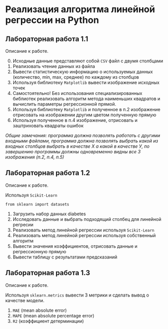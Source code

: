 # Реализация алгоритма линейной регрессии на Python
## Лабораторная работа 1.1
Описание к работе.

0.	Исходные данные представляют собой ```CSV``` файл с двумя столбцами
1.	Реализовать чтение данных из файла
2.	Вывести статистическую информацию о используемых данных (количество, min, max, среднее) по каждому из столбцов
3.	Используя библиотеку ```Matplotlib``` вывести изображение исходных точек
4.	Самостоятельно! Без использования специализированных библиотек реализовать алгоритм метода наименьших квадратов и вычислить параметры регрессионной прямой.
5.	Используя библиотеку ```Matplotlib``` и полученное в п.2 изображение отрисовать на изображении другим цветом полученную прямую
6.	Используя полученное в п.4 изображение, отрисовать и заштриховать квадраты ошибок

_Общие замечания: программа должна позволять работать с другими входными файлами, программа должна позволять выбрать какой из входных столбцов выбрать в качестве Х а какой в качестве У, по завершению программы должны одновременно видны все 3 изображения (п.2, п.4, п.5)_

## Лабораторная работа 1.2
Описание к работе.

Используя ```Scikit-Learn``` 

```from sklearn import datasets```

1. Загрузить набор данных diabetes
2. Исследовать данные и выбрать подходящий столбец для линейной регресии 
3. Реализовать метод линейной регрессии используя ```Scikit-Learn```
4. Реализовать метод линейной регрессии используя собственный алгоритм
5. Вывести значения коэффициентов, отрисовать данные и регрессионную прямую
6. Вывести таблицу с результатами предсказаний


## Лабораторная работа 1.3
Описание к работе.

Используя ```sklearn.metrics``` вывести 3 метрики и сделать вывод о качестве модели.
1. ```MAE``` (mean absolute error)
2. ```MAPE``` (mean absolute percentage error)
3. ```R2``` (коэффициент детерминации)
